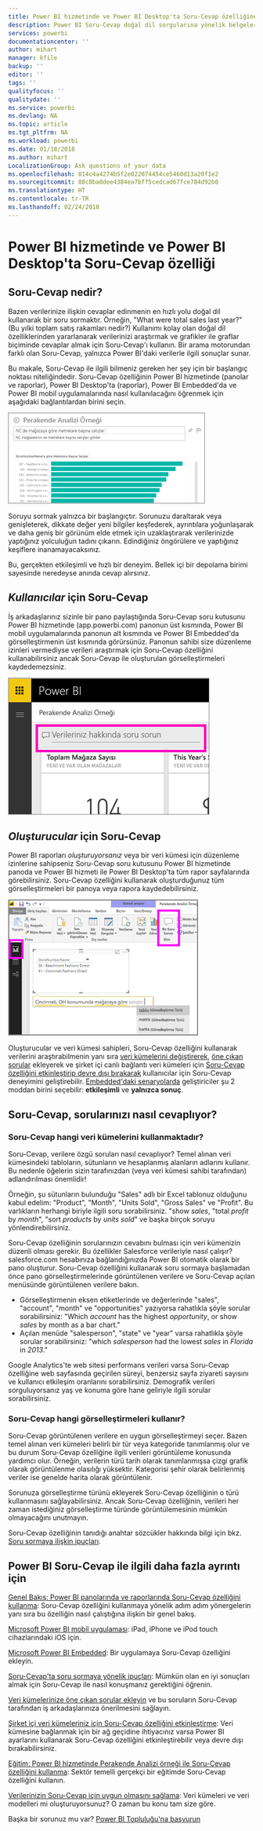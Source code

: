 ```yaml
---
title: Power BI hizmetinde ve Power BI Desktop'ta Soru-Cevap özelliğine genel bakış
description: Power BI Soru-Cevap doğal dil sorgularına yönelik belgelere genel bakış konusu.
services: powerbi
documentationcenter: ''
author: mihart
manager: kfile
backup: ''
editor: ''
tags: ''
qualityfocus: ''
qualitydate: ''
ms.service: powerbi
ms.devlang: NA
ms.topic: article
ms.tgt_pltfrm: NA
ms.workload: powerbi
ms.date: 01/18/2018
ms.author: mihart
LocalizationGroup: Ask questions of your data
ms.openlocfilehash: 814c4a4274b5f2e022074454ce5460d13a20f1e2
ms.sourcegitcommit: 88c8ba8dee4384ea7bff5cedcad67fce784d92b0
ms.translationtype: HT
ms.contentlocale: tr-TR
ms.lasthandoff: 02/24/2018
---
```

# <a name="qa-in-power-bi-service-and-power-bi-desktop"></a>Power BI hizmetinde ve Power BI Desktop'ta Soru-Cevap özelliği
## <a name="what-is-qa"></a>Soru-Cevap nedir?
Bazen verilerinize ilişkin cevaplar edinmenin en hızlı yolu doğal dil kullanarak bir soru sormaktır. Örneğin, "What were total sales last year?" (Bu yılki toplam satış rakamları nedir?)  Kullanımı kolay olan doğal dil özelliklerinden yararlanarak verilerinizi araştırmak ve grafikler ile graflar biçiminde cevaplar almak için Soru-Cevap'ı kullanın. Bir arama motorundan farklı olan Soru-Cevap, yalnızca Power BI'daki verilerle ilgili sonuçlar sunar.

Bu makale, Soru-Cevap ile ilgili bilmeniz gereken her şey için bir başlangıç noktası niteliğindedir. Soru-Cevap özelliğinin Power BI hizmetinde (panolar ve raporlar), Power BI Desktop'ta (raporlar), Power BI Embedded'da ve Power BI mobil uygulamalarında nasıl kullanılacağını öğrenmek için aşağıdaki bağlantılardan birini seçin.  

![](media/power-bi-q-and-a/pbi_qa_boxsalessqft.png)

Soruyu sormak yalnızca bir başlangıçtır.  Sorunuzu daraltarak veya genişleterek, dikkate değer yeni bilgiler keşfederek, ayrıntılara yoğunlaşarak ve daha geniş bir görünüm elde etmek için uzaklaştırarak verilerinizde yaptığınız yolculuğun tadını çıkarın. Edindiğiniz öngörülere ve yaptığınız keşiflere inanamayacaksınız.

Bu, gerçekten etkileşimli ve hızlı bir deneyim. Bellek içi bir depolama birimi sayesinde neredeyse anında cevap alırsınız.

##  <a name="qa-for-consumers"></a>*Kullanıcılar* için Soru-Cevap
İş arkadaşlarınız sizinle bir pano paylaştığında Soru-Cevap soru kutusunu Power BI hizmetinde (app.powerbi.com) panonun üst kısmında, Power BI mobil uygulamalarında panonun alt kısmında ve Power BI Embedded'da görselleştirmenin üst kısmında görürsünüz. Panonun sahibi size düzenleme izinleri vermediyse verileri araştırmak için Soru-Cevap özelliğini kullanabilirsiniz ancak Soru-Cevap ile oluşturulan görselleştirmeleri kaydedemezsiniz.

![](media/power-bi-q-and-a/powerbi-qna.png)

## <a name="qa-for-creators"></a>*Oluşturucular* için Soru-Cevap
Power BI raporları *oluşturuyorsanız* veya bir veri kümesi için düzenleme izinlerine sahipseniz Soru-Cevap soru kutusunu Power BI hizmetinde panoda ve Power BI hizmeti ile Power BI Desktop'ta tüm rapor sayfalarında görebilirsiniz. Soru-Cevap özelliğini kullanarak oluşturduğunuz tüm görselleştirmeleri bir panoya veya rapora kaydedebilirsiniz.

![](media/power-bi-q-and-a/power-bi-desktop.png)

Oluşturucular ve veri kümesi sahipleri, Soru-Cevap özelliğini kullanarak verilerini araştırabilmenin yanı sıra [veri kümelerini değiştirerek](service-prepare-data-for-q-and-a.md), [öne çıkan sorular](service-q-and-a-create-featured-questions.md) ekleyerek ve şirket içi canlı bağlantı veri kümeleri için [Soru-Cevap özelliğini etkinleştirip devre dışı bırakarak](service-q-and-a-direct-query.md) kullanıcılar için Soru-Cevap deneyimini geliştirebilir. [Embedded'daki senaryolarda](developer/qanda.md) geliştiriciler şu 2 moddan birini seçebilir: **etkileşimli** ve **yalnızca sonuç**.

## <a name="how-does-qa-know-how-to-answer-questions"></a>Soru-Cevap, sorularınızı nasıl cevaplıyor?
### <a name="which-datasets-does-qa-use"></a>Soru-Cevap hangi veri kümelerini kullanmaktadır?
Soru-Cevap, verilere özgü soruları nasıl cevaplıyor? Temel alınan veri kümesindeki tabloların, sütunların ve hesaplanmış alanların adlarını kullanır. Bu nedenle öğelerin sizin tarafınızdan (veya veri kümesi sahibi tarafından) adlandırılması önemlidir!

Örneğin, şu sütunların bulunduğu "Sales" adlı bir Excel tablonuz olduğunu kabul edelim: "Product", "Month", "Units Sold", "Gross Sales" ve "Profit". Bu varlıkların herhangi biriyle ilgili soru sorabilirsiniz.  "show *sales*, "total *profit* by *month*", "sort *products* by *units sold*" ve başka birçok soruyu yönlendirebilirsiniz.

Soru-Cevap özelliğinin sorularınızın cevabını bulması için veri kümenizin düzenli olması gerekir. Bu özellikler Salesforce verileriyle nasıl çalışır? salesforce.com hesabınıza bağlandığınızda Power BI otomatik olarak bir pano oluşturur.  Soru-Cevap özelliğini kullanarak soru sormaya başlamadan önce pano görselleştirmelerinde görüntülenen verilere ve Soru-Cevap açılan menüsünde görüntülenen verilere bakın.

* Görselleştirmenin eksen etiketlerinde ve değerlerinde "sales", "account", "month" ve "opportunities" yazıyorsa rahatlıkla şöyle sorular sorabilirsiniz: "Which *account* has the highest *opportunity*, or show *sales* by month as a bar chart."
* Açılan menüde "salesperson", "state" ve "year" varsa rahatlıkla şöyle sorular sorabilirsiniz: "which *salesperson* had the lowest *sales* in *Florida* in *2013*."

Google Analytics'te web sitesi performans verileri varsa Soru-Cevap özelliğine web sayfasında geçirilen süreyi, benzersiz sayfa ziyareti sayısını ve kullanıcı etkileşim oranlarını sorabilirsiniz. Demografik verileri sorguluyorsanız yaş ve konuma göre hane geliriyle ilgili sorular sorabilirsiniz.

### <a name="which-visualization-does-qa-use"></a>Soru-Cevap hangi görselleştirmeleri kullanır?
Soru-Cevap görüntülenen verilere en uygun görselleştirmeyi seçer. Bazen temel alınan veri kümeleri belirli bir tür veya kategoride tanımlanmış olur ve bu durum Soru-Cevap özelliğine ilgili verileri görüntüleme konusunda yardımcı olur. Örneğin, verilerin türü tarih olarak tanımlanmışsa çizgi grafik olarak görüntülenme olasılığı yüksektir. Kategorisi şehir olarak belirlenmiş veriler ise genelde harita olarak görüntülenir.

Sorunuza görselleştirme türünü ekleyerek Soru-Cevap özelliğinin o türü kullanmasını sağlayabilirsiniz. Ancak Soru-Cevap özelliğinin, verileri her zaman istediğiniz görselleştirme türünde görüntülemesinin mümkün olmayacağını unutmayın.

Soru-Cevap özelliğinin tanıdığı anahtar sözcükler hakkında bilgi için bkz. [Soru sormaya ilişkin ipuçları](service-q-and-a-tips.md).


## <a name="for-more-details-about-power-bi-qa"></a>Power BI Soru-Cevap ile ilgili daha fazla ayrıntı için
[Genel Bakış: Power BI panolarında ve raporlarında Soru-Cevap özelliğini kullanma](power-bi-tutorial-q-and-a.md): Soru-Cevap özelliğini kullanmaya yönelik adım adım yönergelerin yanı sıra bu özelliğin nasıl çalıştığına ilişkin bir genel bakış.

[Microsoft Power BI mobil uygulaması](mobile-apps-ios-qna.md): iPad, iPhone ve iPod touch cihazlarındaki iOS için.

[Microsoft Power BI Embedded](developer/qanda.md): Bir uygulamaya Soru-Cevap özelliğini ekleyin.

[Soru-Cevap'ta soru sormaya yönelik ipuçları](service-q-and-a-tips.md): Mümkün olan en iyi sonuçları almak için Soru-Cevap ile nasıl konuşmanız gerektiğini öğrenin.

[Veri kümelerinize öne çıkan sorular ekleyin](service-q-and-a-create-featured-questions.md) ve bu soruların Soru-Cevap tarafından iş arkadaşlarınıza önerilmesini sağlayın.

[Şirket içi veri kümeleriniz için Soru-Cevap özelliğini etkinleştirme](service-q-and-a-direct-query.md): Veri kümesine bağlanmak için bir ağ geçidine ihtiyacınız varsa Power BI ayarlarını kullanarak Soru-Cevap özelliğini etkinleştirebilir veya devre dışı bırakabilirsiniz.

[Eğitim: Power BI hizmetinde Perakende Analizi örneği ile Soru-Cevap özelliğini kullanma](power-bi-visualization-introduction-to-q-and-a.md): Sektör temelli gerçekçi bir eğitimde Soru-Cevap özelliğini kullanın.

[Verilerinizin Soru-Cevap için uygun olmasını sağlama](service-prepare-data-for-q-and-a.md): Veri kümeleri ve veri modelleri mi oluşturuyorsunuz?  O zaman bu konu tam size göre.

Başka bir sorunuz mu var? [Power BI Topluluğu'na başvurun](http://community.powerbi.com/)
